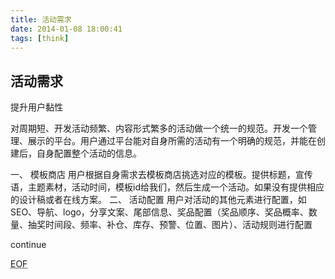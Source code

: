 ```yaml
---
title: 活动需求
date: 2014-01-08 18:00:41
tags: [think]
---
```


## 活动需求

提升用户黏性

对周期短、开发活动频繁、内容形式繁多的活动做一个统一的规范。开发一个管理、展示的平台。用户通过平台能对自身所需的活动有一个明确的规范，并能在创建后，自身配置整个活动的信息。

一、	模板商店
用户根据自身需求去模板商店挑选对应的模板。提供标题，宣传语，主题素材，活动时间，模板id给我们，然后生成一个活动。如果没有提供相应的设计稿或者在线方案。
二、	活动配置
用户对活动的其他元素进行配置，如SEO、导航、logo，分享文案、尾部信息、奖品配置（奖品顺序、奖品概率、数量、抽奖时间段、频率、补仓、库存、预警、位置、图片）、活动规则进行配置


continue
























<!-- more -->




<abbr title="End of file">EOF</abbr>
